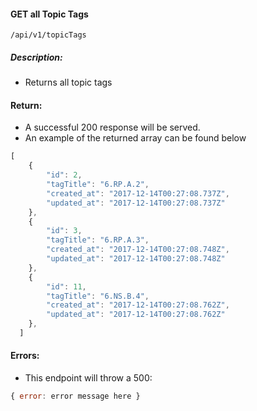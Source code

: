 #### GET all Topic Tags
`/api/v1/topicTags`

##### Description:
- Returns all topic tags

#### Return:
-  A successful 200 response will be served.
-  An example of the returned array can be found below

```javascript
[
    {
        "id": 2,
        "tagTitle": "6.RP.A.2",
        "created_at": "2017-12-14T00:27:08.737Z",
        "updated_at": "2017-12-14T00:27:08.737Z"
    },
    {
        "id": 3,
        "tagTitle": "6.RP.A.3",
        "created_at": "2017-12-14T00:27:08.748Z",
        "updated_at": "2017-12-14T00:27:08.748Z"
    },
    {
        "id": 11,
        "tagTitle": "6.NS.B.4",
        "created_at": "2017-12-14T00:27:08.762Z",
        "updated_at": "2017-12-14T00:27:08.762Z"
    },
  ]
```
#### Errors:
- This endpoint will throw a 500:

```javascript
{ error: error message here }
```
